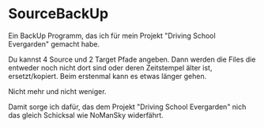 # SourceBackUp
Ein BackUp Programm, das ich für mein Projekt "Driving School Evergarden" gemacht habe.

Du kannst 4 Source und 2 Target Pfade angeben. Dann werden die Files die entweder noch nicht dort sind
oder deren Zeitstempel älter ist, ersetzt/kopiert. Beim erstenmal kann es etwas länger gehen.

Nicht mehr und nicht weniger.

Damit sorge ich dafür, das dem Projekt "Driving School Evergarden" nich das gleich Schicksal wie
NoManSky widerfährt.
